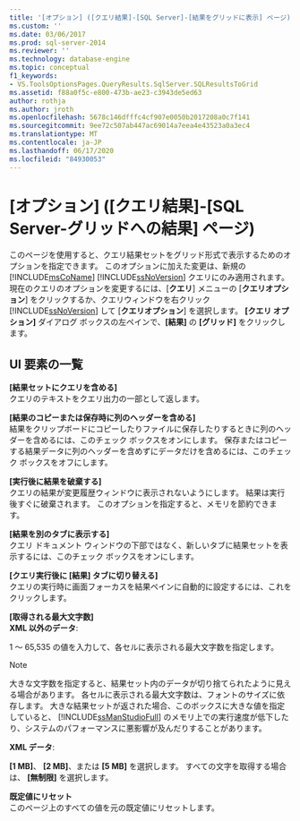 ```yaml
---
title: '[オプション] ([クエリ結果]-[SQL Server]-[結果をグリッドに表示] ページ) |Microsoft Docs'
ms.custom: ''
ms.date: 03/06/2017
ms.prod: sql-server-2014
ms.reviewer: ''
ms.technology: database-engine
ms.topic: conceptual
f1_keywords:
- VS.ToolsOptionsPages.QueryResults.SqlServer.SQLResultsToGrid
ms.assetid: f88a0f5c-e800-473b-ae23-c3943de5ed63
author: rothja
ms.author: jroth
ms.openlocfilehash: 5678c146dfffc4cf907e0050b2017208a0c7f141
ms.sourcegitcommit: 9ee72c507ab447ac69014a7eea4e43523a0a3ec4
ms.translationtype: MT
ms.contentlocale: ja-JP
ms.lasthandoff: 06/17/2020
ms.locfileid: "84930053"
---
```

# <a name="options-query-results-sql-server-results-to-grid-page"></a>[オプション] ([クエリ結果]-[SQL Server-グリッドへの結果] ページ)
  このページを使用すると、クエリ結果セットをグリッド形式で表示するためのオプションを指定できます。 このオプションに加えた変更は、新規の [!INCLUDE[msCoName](../includes/msconame-md.md)] [!INCLUDE[ssNoVersion](../includes/ssnoversion-md.md)] クエリにのみ適用されます。 現在のクエリのオプションを変更するには、[**クエリ**] メニューの [**クエリオプション**] をクリックするか、クエリウィンドウを右クリック [!INCLUDE[ssNoVersion](../includes/ssnoversion-md.md)] して [**クエリオプション**] を選択します。 **[クエリ オプション]** ダイアログ ボックスの左ペインで、**[結果]** の **[グリッド]** をクリックします。  
  
## <a name="ui-element-list"></a>UI 要素の一覧  
 **[結果セットにクエリを含める]**  
 クエリのテキストをクエリ出力の一部として返します。  
  
 **[結果のコピーまたは保存時に列のヘッダーを含める]**  
 結果をクリップボードにコピーしたりファイルに保存したりするときに列のヘッダーを含めるには、このチェック ボックスをオンにします。 保存またはコピーする結果データに列のヘッダーを含めずにデータだけを含めるには、このチェック ボックスをオフにします。  
  
 **[実行後に結果を破棄する]**  
 クエリの結果が変更履歴ウィンドウに表示されないようにします。 結果は実行後すぐに破棄されます。 このオプションを指定すると、メモリを節約できます。  
  
 **[結果を別のタブに表示する]**  
 クエリ ドキュメント ウィンドウの下部ではなく、新しいタブに結果セットを表示するには、このチェック ボックスをオンにします。  
  
 **[クエリ実行後に [結果] タブに切り替える]**  
 クエリの実行時に画面フォーカスを結果ペインに自動的に設定するには、これをクリックします。  
  
 **[取得される最大文字数]**  
 **XML 以外のデータ**:  
  
 1 ～ 65,535 の値を入力して、各セルに表示される最大文字数を指定します。  
  
> [!NOTE]  
>  大きな文字数を指定すると、結果セット内のデータが切り捨てられたように見える場合があります。 各セルに表示される最大文字数は、フォントのサイズに依存します。 大きな結果セットが返された場合、このボックスに大きな値を指定していると、 [!INCLUDE[ssManStudioFull](../includes/ssmanstudiofull-md.md)] のメモリ上での実行速度が低下したり、システムのパフォーマンスに悪影響が及んだりすることがあります。  
  
 **XML データ**:  
  
 **[1 MB]**、 **[2 MB]**、または **[5 MB]** を選択します。 すべての文字を取得する場合は、 **[無制限]** を選択します。  
  
 **既定値にリセット**  
 このページ上のすべての値を元の既定値にリセットします。  
  
  
